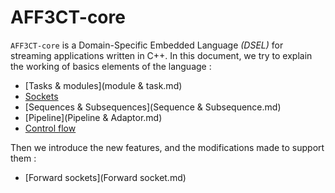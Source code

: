 # AFF3CT-core

`AFF3CT-core` is a Domain-Specific Embedded Language *(DSEL)* for streaming applications written in C++. In this document, we try to explain the working of basics elements of the language :
		

 -  [Tasks & modules](module & task.md)
 -  [Sockets](Socket.md)
 -  [Sequences & Subsequences](Sequence & Subsequence.md)
 -  [Pipeline](Pipeline & Adaptor.md)
 -  [Control flow](Switcher.md)

Then we introduce the new features, and the modifications made to support them : 

-  [Forward sockets](Forward socket.md)